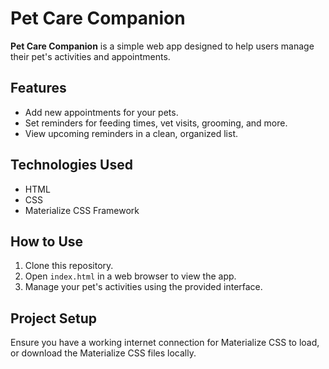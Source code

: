 # Pet Care Companion

**Pet Care Companion** is a simple web app designed to help users manage their pet's activities and appointments.

## Features
- Add new appointments for your pets.
- Set reminders for feeding times, vet visits, grooming, and more.
- View upcoming reminders in a clean, organized list.

## Technologies Used
- HTML
- CSS
- Materialize CSS Framework

## How to Use
1. Clone this repository.
2. Open `index.html` in a web browser to view the app.
3. Manage your pet's activities using the provided interface.

## Project Setup
Ensure you have a working internet connection for Materialize CSS to load, or download the Materialize CSS files locally.
